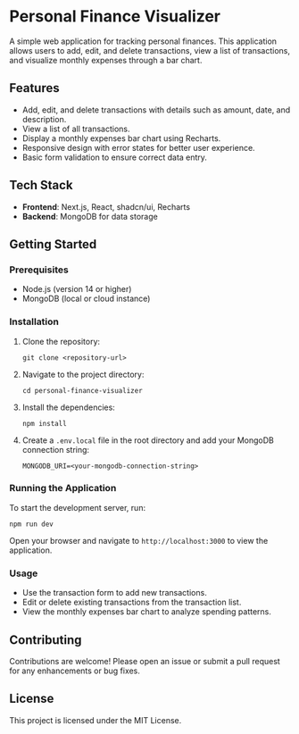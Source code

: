 # Personal Finance Visualizer

A simple web application for tracking personal finances. This application allows users to add, edit, and delete transactions, view a list of transactions, and visualize monthly expenses through a bar chart.

## Features

- Add, edit, and delete transactions with details such as amount, date, and description.
- View a list of all transactions.
- Display a monthly expenses bar chart using Recharts.
- Responsive design with error states for better user experience.
- Basic form validation to ensure correct data entry.

## Tech Stack

- **Frontend**: Next.js, React, shadcn/ui, Recharts
- **Backend**: MongoDB for data storage

## Getting Started

### Prerequisites

- Node.js (version 14 or higher)
- MongoDB (local or cloud instance)

### Installation

1. Clone the repository:

   ```
   git clone <repository-url>
   ```

2. Navigate to the project directory:

   ```
   cd personal-finance-visualizer
   ```

3. Install the dependencies:

   ```
   npm install
   ```

4. Create a `.env.local` file in the root directory and add your MongoDB connection string:

   ```
   MONGODB_URI=<your-mongodb-connection-string>
   ```

### Running the Application

To start the development server, run:

```
npm run dev
```

Open your browser and navigate to `http://localhost:3000` to view the application.

### Usage

- Use the transaction form to add new transactions.
- Edit or delete existing transactions from the transaction list.
- View the monthly expenses bar chart to analyze spending patterns.

## Contributing

Contributions are welcome! Please open an issue or submit a pull request for any enhancements or bug fixes.

## License

This project is licensed under the MIT License.